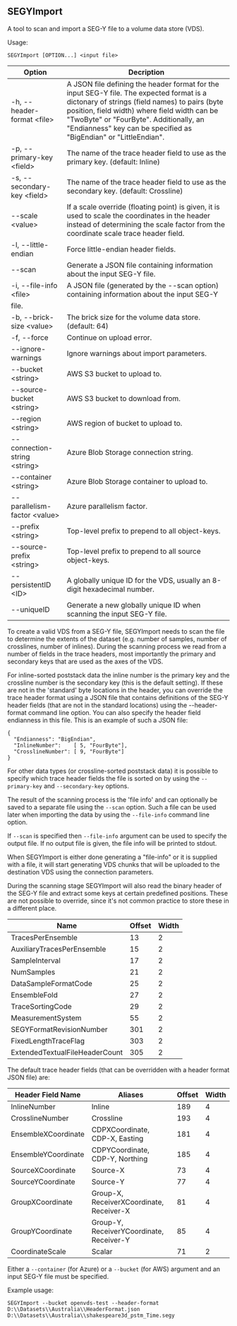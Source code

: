 ## SEGYImport

A tool to scan and import a SEG-Y file to a volume data store (VDS).

Usage:
```
SEGYImport [OPTION...] <input file>
```

| Option  | Decription |
|---------|------------|
| -h, --header-format \<file>       | A JSON file defining the header format for the input SEG-Y file. The expected format is a dictonary of strings (field names) to pairs (byte position, field width) where field width can be "TwoByte" or "FourByte". Additionally, an "Endianness" key can be specified as "BigEndian" or "LittleEndian". |
| -p, --primary-key \<field>        | The name of the trace header field to use as the primary key. (default: Inline) |
| -s, --secondary-key \<field>      | The name of the trace header field to use as the secondary key. (default: Crossline) |
|     --scale \<value>              | If a scale override (floating point) is given, it is used to scale the coordinates in the header instead of determining the scale factor from the coordinate scale trace header field. |
| -l, --little-endian               | Force little-endian header fields. |
|     --scan                        | Generate a JSON file containing information about the input SEG-Y file. |
| -i, --file-info \<file>           | A JSON file (generated by the --scan option) containing information about the input SEG-Y
file. |
| -b, --brick-size \<value>         | The brick size for the volume data store. (default: 64)
| -f, --force                       | Continue on upload error.
|     --ignore-warnings             | Ignore warnings about import parameters.
|     --bucket \<string>            | AWS S3 bucket to upload to.
|     --source-bucket \<string>     | AWS S3 bucket to download from.
|     --region \<string>            | AWS region of bucket to upload to.
|     --connection-string \<string> | Azure Blob Storage connection string.
|     --container \<string>         | Azure Blob Storage container to upload to.
|     --parallelism-factor \<value> | Azure parallelism factor.
|     --prefix \<string>            | Top-level prefix to prepend to all object-keys.
|     --source-prefix \<string>     | Top-level prefix to prepend to all source object-keys.
|     --persistentID \<ID>          | A globally unique ID for the VDS, usually an 8-digit hexadecimal number.
|     --uniqueID                    | Generate a new globally unique ID when scanning the input SEG-Y file.

To create a valid VDS from a SEG-Y file, SEGYImport needs to scan the file to determine the extents of the dataset (e.g. number of samples, number of crosslines, number of inlines). During the scanning process we read from a number of fields in the trace headers, most importantly the primary and secondary keys that are used as the axes of the VDS. 

For inline-sorted poststack data the inline number is the primary key and the crossline number is the secondary key (this is the default setting). If these are not in the 'standard' byte locations in the header, you can override the trace header format using a JSON file that contains definitions of the SEG-Y header fields (that are not in the standard locations) using the --header-format command line option. You can also specify the header field endianness in this file. This is an example of such a JSON file:

```
{
  "Endianness": "BigEndian",
  "InlineNumber":    [ 5, "FourByte"],
  "CrosslineNumber": [ 9, "FourByte"]
}
```

For other data types (or crossline-sorted poststack data) it is possible to specify which trace header fields the file is sorted on by using the `--primary-key` and `--secondary-key` options. 

  The result of the scanning process is the 'file info' and can optionally be saved to a separate file using the `--scan` option. Such a file can be used later when importing the data by using the
`--file-info` command line option.

If `--scan` is specified then `--file-info` argument can be used to specify the output
file. If no output file is given, the file info will be printed to stdout.

When SEGYImport is either done generating a "file-info" or it is supplied with
a file, it will start generating VDS chunks that will be uploaded to the destination VDS using the
connection parameters.

During the scanning stage SEGYImport will also read the binary header of
the SEG-Y file and extract some keys at certain predefined positions. These are not possible to override, since it's not common practice to store these in a different place.

| Name                           | Offset | Width |
|--------------------------------|--------|-------|
| TracesPerEnsemble              | 13     | 2     |
| AuxiliaryTracesPerEnsemble     | 15     | 2     |
| SampleInterval                 | 17     | 2     |
| NumSamples                     | 21     | 2     |
| DataSampleFormatCode           | 25     | 2     |
| EnsembleFold                   | 27     | 2     |
| TraceSortingCode               | 29     | 2     |
| MeasurementSystem              | 55     | 2     |
| SEGYFormatRevisionNumber       | 301    | 2     |
| FixedLengthTraceFlag           | 303    | 2     |
| ExtendedTextualFileHeaderCount | 305    | 2     |

The default trace header fields (that can be overridden with a header format JSON file) are:

| Header Field Name     | Aliases                                  | Offset | Width |
|-----------------------|------------------------------------------|--------|-------|
| InlineNumber          | Inline                                   | 189    | 4     |
| CrosslineNumber       | Crossline                                | 193    | 4     |
| EnsembleXCoordinate   | CDPXCoordinate, CDP-X, Easting           | 181    | 4     |
| EnsembleYCoordinate   | CDPYCoordinate, CDP-Y, Northing          | 185    | 4     |
| SourceXCoordinate     | Source-X                                 |  73    | 4     |
| SourceYCoordinate     | Source-Y                                 |  77    | 4     |
| GroupXCoordinate      | Group-X, ReceiverXCoordinate, Receiver-X |  81    | 4     |
| GroupYCoordinate      | Group-Y, ReceiverYCoordinate, Receiver-Y |  85    | 4     |
| CoordinateScale       | Scalar                                   |  71    | 2     |

Either a `--container` (for Azure) or a `--bucket` (for AWS) argument and an input SEG-Y file must be specified.

Example usage:
```
SEGYImport --bucket openvds-test --header-format D:\\Datasets\\Australia\\HeaderFormat.json D:\\Datasets\\Australia\\shakespeare3d_pstm_Time.segy
```
